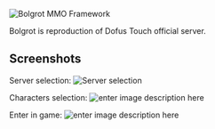 ![Bolgrot MMO Framework](https://i.ibb.co/5x8YsZC/fdpn1.png)

Bolgrot is reproduction of Dofus Touch official server.
  
## Screenshots

Server selection:
![Server selection](https://i.ibb.co/7RjcNb7/image.png)

Characters selection:
![enter image description here](https://i.ibb.co/bPw4fSR/image.png)

Enter in game:
![enter image description here](https://i.ibb.co/mD9vtfm/image.png)